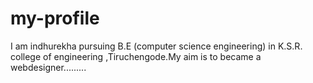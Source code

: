 # my-profile
I am indhurekha pursuing B.E (computer science engineering) in K.S.R. college of engineering ,Tiruchengode.My aim is to became a webdesigner.........
